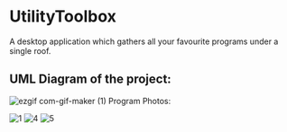 # UtilityToolbox
 A desktop application which gathers all your favourite programs under a single roof.
 ## UML Diagram of the project: 
 
![ezgif com-gif-maker (1)](https://github.com/sertaci/Utility-Toolbox/assets/74237094/88ce8bb1-a80a-47a6-860f-3a0889a05808)
Program Photos:

![1](https://github.com/sertaci/Utility-Toolbox/assets/74237094/e24e89e7-b90d-4b4e-99e5-a8f835a5eb89)
![4](https://github.com/sertaci/Utility-Toolbox/assets/74237094/a317cfdd-87c7-4e83-b8ad-9c0b71989cdf)
![5](https://github.com/sertaci/Utility-Toolbox/assets/74237094/f849e1ec-6114-4061-90cb-2a184955609e)

